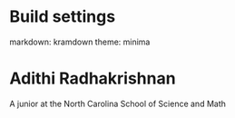 <!---# adithi-r.github.io--->
# Build settings
markdown: kramdown
theme: minima
# Adithi Radhakrishnan
A junior at the North Carolina School of Science and Math
